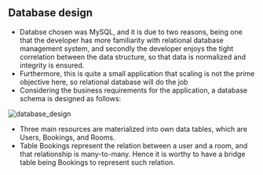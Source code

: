## Database design

- Databse chosen was MySQL, and it is due to two reasons, being one that the developer has more familiarity with relational database management system, and secondly the developer enjoys the tight correlation between the data structure, so that data is normalized and integrity is ensured.
- Furthermore, this is quite a small application that scaling is not the prime objective here, so relational database will do the job
- Considering the business requirements for the application, a database schema is designed as follows:

![database_design](https://i.ibb.co/VjcLfZD/database-design.png)

- Three main resources are materialized into own data tables, which are Users, Bookings, and Rooms.
- Table Bookings represent the relation between a user and a room, and that relationship is many-to-many. Hence it is worthy to have a bridge table being Bookings to represent such relation.
